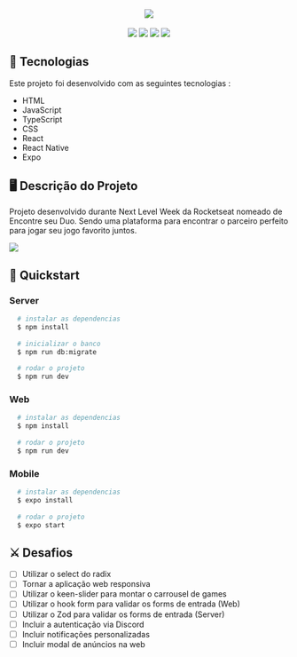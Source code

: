 <h2 align ="center">
  <img src="https://user-images.githubusercontent.com/80559882/191793094-6fc11f99-bb99-49cd-858a-bfde3df14387.png" style="max-width: 100%;max-height : 100%">
</h2>

<p align="center">
    <img src="https://img.shields.io/github/languages/count/MatheusPrudente/nlw-esports-ignite"/>
    <img src="https://img.shields.io/github/repo-size/MatheusPrudente/nlw-esports-ignite"/>
    <img src="https://img.shields.io/github/last-commit/MatheusPrudente/nlw-esports-ignite"/>
    <img src="https://img.shields.io/github/issues/MatheusPrudente/nlw-esports-ignite"/>
</p> 

## 	:rocket: Tecnologias 

Este projeto foi desenvolvido com as seguintes tecnologias : 

- HTML
- JavaScript
- TypeScript
- CSS
- React
- React Native
- Expo

## :desktop_computer: Descrição do Projeto

Projeto desenvolvido durante Next Level Week da Rocketseat nomeado de Encontre seu Duo. Sendo uma plataforma para encontrar
o parceiro perfeito para jogar seu jogo favorito juntos.

<img src="https://user-images.githubusercontent.com/80559882/191791321-54079656-1232-4637-954d-1c3d8b32c7a9.png" style="max-width: 100%;max-height : 100%">

## :pushpin: Quickstart

### Server
```bash
  # instalar as dependencias
  $ npm install
  
  # inicializar o banco
  $ npm run db:migrate
  
  # rodar o projeto
  $ npm run dev
```

### Web
```bash
  # instalar as dependencias
  $ npm install
  
  # rodar o projeto
  $ npm run dev
```

### Mobile
```bash
  # instalar as dependencias
  $ expo install
  
  # rodar o projeto
  $ expo start 
```

## :crossed_swords: Desafios

- [ ] Utilizar o select do radix
- [ ] Tornar a aplicação web responsiva
- [ ] Utilizar o keen-slider para montar o carrousel de games
- [ ] Utilizar o hook form para validar os forms de entrada (Web)
- [ ] Utilizar o Zod para validar os forms de entrada (Server)
- [ ] Incluir a autenticação via Discord
- [ ] Incluir notificações personalizadas
- [ ] Incluir modal de anúncios na web
